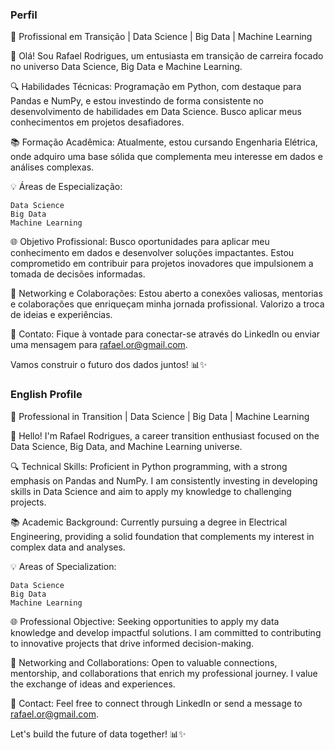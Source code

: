 ### Perfil ###

🚀 Profissional em Transição | Data Science | Big Data | Machine Learning

👋 Olá! Sou Rafael Rodrigues, um entusiasta em transição de carreira focado no universo Data Science, Big Data e Machine Learning.

🔍 Habilidades Técnicas: Programação em Python, com destaque para Pandas e NumPy, e estou investindo de forma consistente no desenvolvimento de habilidades em Data Science. Busco aplicar meus conhecimentos em projetos desafiadores.

📚 Formação Acadêmica: Atualmente, estou cursando Engenharia Elétrica, onde adquiro uma base sólida que complementa meu interesse em dados e análises complexas.

💡 Áreas de Especialização:

    Data Science
    Big Data
    Machine Learning

🌐 Objetivo Profissional: Busco oportunidades para aplicar meu conhecimento em dados e desenvolver soluções impactantes. Estou comprometido em contribuir para projetos inovadores que impulsionem a tomada de decisões informadas.

🤝 Networking e Colaborações: Estou aberto a conexões valiosas, mentorias e colaborações que enriqueçam minha jornada profissional. Valorizo a troca de ideias e experiências.

📧 Contato: Fique à vontade para conectar-se através do LinkedIn ou enviar uma mensagem para rafael.or@gmail.com. 

Vamos construir o futuro dos dados juntos! 📊✨

### English Profile ###

🚀 Professional in Transition | Data Science | Big Data | Machine Learning

👋 Hello! I'm Rafael Rodrigues, a career transition enthusiast focused on the Data Science, Big Data, and Machine Learning universe.

🔍 Technical Skills: Proficient in Python programming, with a strong emphasis on Pandas and NumPy. I am consistently investing in developing skills in Data Science and aim to apply my knowledge to challenging projects.

📚 Academic Background: Currently pursuing a degree in Electrical Engineering, providing a solid foundation that complements my interest in complex data and analyses.

💡 Areas of Specialization:

    Data Science
    Big Data
    Machine Learning

🌐 Professional Objective: Seeking opportunities to apply my data knowledge and develop impactful solutions. I am committed to contributing to innovative projects that drive informed decision-making.

🤝 Networking and Collaborations: Open to valuable connections, mentorship, and collaborations that enrich my professional journey. I value the exchange of ideas and experiences.

📧 Contact: Feel free to connect through LinkedIn or send a message to rafael.or@gmail.com.

Let's build the future of data together! 📊✨
